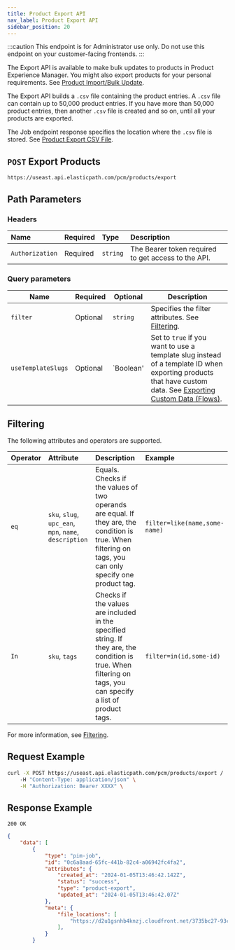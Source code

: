 ```yaml
---
title: Product Export API
nav_label: Product Export API
sidebar_position: 20
---
```


:::caution
This endpoint is for Administrator use only. Do not use this endpoint on your customer-facing frontends.
:::

The Export API is available to make bulk updates to products in Product Experience Manager. You might also export products for your personal requirements. See [Product Import/Bulk Update](/docs/pxm/products/importing-products/overview).

The Export API builds a `.csv` file containing the product entries. A `.csv` file can contain up to 50,000 product entries. If you have more than 50,000 product entries, then another `.csv` file is created and so on, until all your products are exported.

The Job endpoint response specifies the location where the `.csv` file is stored. See [Product Export CSV File](/docs/pxm/products/exporting-products/product-export-csv).

## `POST` Export Products

```http
https://useast.api.elasticpath.com/pcm/products/export
```

## Path Parameters

### Headers

| Name            | Required | Type     | Description                          |
|:----------------|:---------|:---------|:-------------------------------------|
| `Authorization` | Required | `string` | The Bearer token required to get access to the API. |

### Query parameters

| Name               | Required | Optional  | Description                                                                                                                                                                                                                                         |
|--------------------|----------|-----------|-----------------------------------------------------------------------------------------------------------------------------------------------------------------------------------------------------------------------------------------------------|
| `filter`           | Optional | `string`  | Specifies the filter attributes. See [Filtering](#filtering).                                                                                                                                                                                       |
| `useTemplateSlugs` | Optional | `Boolean' | Set to `true` if you want to use a template slug instead of a template ID when exporting products that have custom data. See [Exporting Custom Data (Flows)](/docs/pxm/products/exporting-products/product-export-csv#exporting-custom-data-flows). |

## Filtering

The following attributes and operators are supported.

| Operator | Attribute                                              | Description                                                                                                                                                    | Example |
| :--- |:-------------------------------------------------------|:---------------------------------------------------------------------------------------------------------------------------------------------------------------| :--- |
| `eq` | `sku`, `slug`, `upc_ean`, `mpn`, `name`, `description` | Equals. Checks if the values of two operands are equal. If they are, the condition is true. When filtering on tags, you can only specify one product tag.      | `filter=like(name,some-name)` |
| `In` | `sku`, `tags`                                                | Checks if the values are included in the specified string. If they are, the condition is true. When filtering on tags, you can specify a list of product tags. | `filter=in(id,some-id)` |

For more information, see [Filtering](/guides/Getting%20Started/api-overview/filtering).

## Request Example

```bash
curl -X POST https://useast.api.elasticpath.com/pcm/products/export /
    -H "Content-Type: application/json" \
    -H "Authorization: Bearer XXXX" \
```

## Response Example

`200 OK`

```json
{
    "data": [
        {
            "type": "pim-job",
            "id": "0c6a8aad-65fc-441b-82c4-a06942fc4fa2",
            "attributes": {
                "created_at": "2024-01-05T13:46:42.142Z",
                "status": "success",
                "type": "product-export",
                "updated_at": "2024-01-05T13:46:42.07Z"
            },
            "meta": {
                "file_locations": [
                    "https://d2u1gsnhb4knzj.cloudfront.net/3735bc27-93c7-4255-b6e1-5cb78153b843/0c6a8aad-65fc-441b-82c4-a06942fc4fa2/1ce6fa90-1fec-11ee-8e94-a2ed7588329a/20230711_130905_part_1.csv?Expires=1689084545&Signature=Hx99n7rhlfpXfAb6ATJIe-5JtIAbdIFFViUKac4RvQ~w4aLS5ezgeA7QGyRphR4GafQfhxrkjB8c-Er-GKKuw-p~9gBXr1Z7ZGNy4v8KemQcLn4p9m6Hzl2mTIW9Od9ElQ9dfQ5NhNv61hlKlqy8dhljP9BPWPMSNwkOXrjEwncdjG9Is~sKh3U27QdsOVsyUeVpfuXDmENYr1elUVwcNsracH6MhUcbkBFeBbQTADf9DO7SGHc~Xbl4V-iKCN5LQv01hEnSrAJaFRoHjTfy~YzQs~HW~bid4rjeGh3UctnSxaKU1mIlwdTu48uk9OGV9fcMfXPaTYeqdangQ8J5Ow__&Key-Pair-Id=K2JP6WV20E1FP6"
                ],
            }
        }
```
